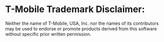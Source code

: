 # T-Mobile Trademark Disclaimer:

Neither the name of T-Mobile, USA, Inc. nor the names of its contributors may be used to endorse or promote products derived from this software without specific prior written permission.
